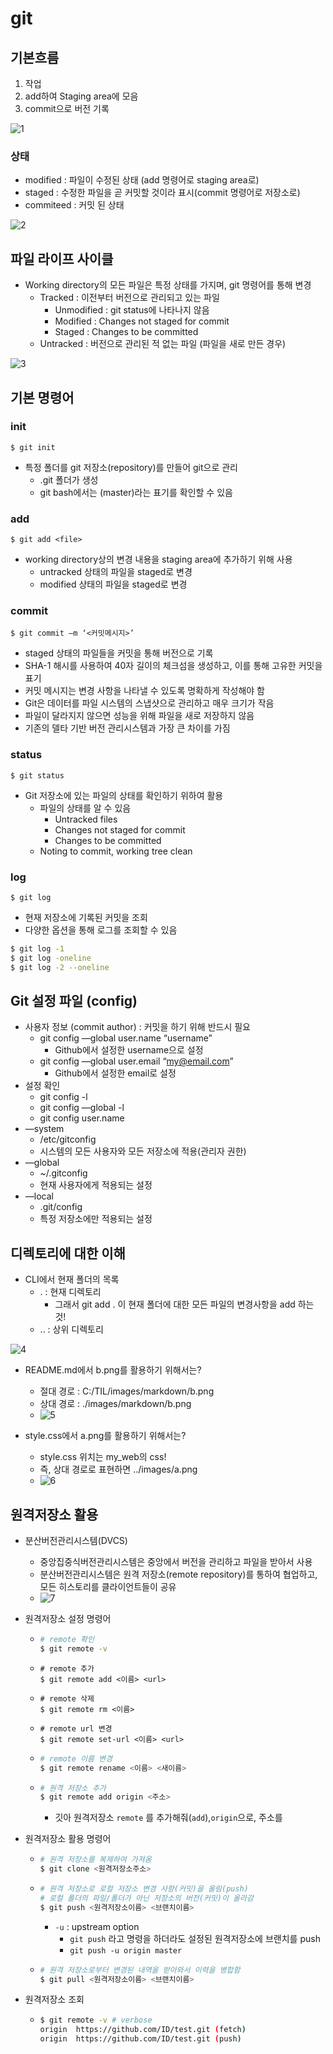 # git 

## 기본흐름

1. 작업
2. add하여 Staging area에 모음
3. commit으로 버전 기록

![1](md-images/1.PNG)



### 상태

- modified : 파일이 수정된 상태 (add 명령어로 staging area로)
- staged : 수정한 파일을 곧 커밋할 것이라 표시(commit 명령어로 저장소로)
- commiteed : 커밋 된 상태

![2](md-images/2.PNG)



## 파일 라이프 사이클 

- Working directory의 모든 파일은 특정 상태를 가지며, git 명령어를 통해 변경
  - Tracked : 이전부터 버전으로 관리되고 있는 파일
    - Unmodified : git status에 나타나지 않음
    - Modified : Changes not staged for commit
    - Staged : Changes to be committed
  - Untracked : 버전으로 관리된 적 없는 파일 (파일을 새로 만든 경우)

![3](md-images/3.PNG)



## 기본 명령어

### init

```bas
$ git init
```

- 특정 폴더를 git 저장소(repository)를 만들어 git으로 관리
  - .git 폴더가 생성
  - git bash에서는 (master)라는 표기를 확인할 수 있음



### add

```bas
$ git add <file>
```

- working directory상의 변경 내용을 staging area에 추가하기 위해 사용
  - untracked 상태의 파일을 staged로 변경
  - modified 상태의 파일을 staged로 변경



### commit

```bas
$ git commit –m ‘<커밋메시지>’
```

- staged 상태의 파일들을 커밋을 통해 버전으로 기록
- SHA-1 해시를 사용하여 40자 길이의 체크섬을 생성하고, 이를 통해 고유한 커밋을 표기
- 커밋 메시지는 변경 사항을 나타낼 수 있도록 명확하게 작성해야 함
- Git은 데이터를 파일 시스템의 스냅샷으로 관리하고 매우 크기가 작음
- 파일이 달라지지 않으면 성능을 위해 파일을 새로 저장하지 않음
- 기존의 델타 기반 버전 관리시스템과 가장 큰 차이를 가짐



### status

```bas
$ git status
```

- Git 저장소에 있는 파일의 상태를 확인하기 위하여 활용
  - 파일의 상태를 알 수 있음
    - Untracked files
    - Changes not staged for commit
    - Changes to be committed
  - Noting to commit, working tree clean



### log

```bas
$ git log
```

- 현재 저장소에 기록된 커밋을 조회
- 다양한 옵션을 통해 로그를 조회할 수 있음

```bash
$ git log -1
$ git log -oneline
$ git log -2 --oneline
```



## Git 설정 파일 (config)

- 사용자 정보 (commit author) : 커밋을 하기 위해 반드시 필요
  - git config —global user.name “username”
    - Github에서 설정한 username으로 설정
  - git config —global user.email “my@email.com”
    - Github에서 설정한 email로 설정
- 설정 확인
  - git config -l
  - git config —global -l
  - git config user.name
- —system
  - /etc/gitconfig
  - 시스템의 모든 사용자와 모든 저장소에 적용(관리자 권한)
- —global
  - ~/.gitconfig
  - 현재 사용자에게 적용되는 설정
- —local
  - .git/config
  - 특정 저장소에만 적용되는 설정



## 디렉토리에 대한 이해

- CLI에서 현재 폴더의 목록
  - . : 현재 디렉토리
    - 그래서 git add . 이 현재 폴더에 대한 모든 파일의 변경사항을 add 하는 것!
  - .. : 상위 디렉토리

![4](md-images/4.PNG)

- README.md에서 b.png를 활용하기 위해서는?
  - 절대 경로 : C:/TIL/images/markdown/b.png
  - 상대 경로 : ./images/markdown/b.png
  - ![5](md-images/5.PNG)

- style.css에서 a.png를 활용하기 위해서는?
  - style.css 위치는 my_web의 css!
  - 즉, 상대 경로로 표현하면 ../images/a.png
  - ![6](md-images/6.PNG)

## 원격저장소 활용

- 분산버전관리시스템(DVCS)
  - 중앙집중식버전관리시스템은 중앙에서 버전을 관리하고 파일을 받아서 사용
  - 분산버전관리시스템은 원격 저장소(remote repository)를 통하여 협업하고,
    모든 히스토리를 클라이언트들이 공유
  - ![7](md-images/7.PNG)

- 원격저장소 설정 명령어

  - ```bash
    # remote 확인
    $ git remote -v
    ```

  - ```ba
    # remote 추가
    $ git remote add <이름> <url>
    ```

  - ```ba
    # remote 삭제
    $ git remote rm <이름>
    ```

  - ```ba
    # remote url 변경
    $ git remote set-url <이름> <url>
    ```

  - ```bash
    # remote 이름 변경
    $ git remote rename <이름> <새이름>
    ```

  - ```bash
    # 원격 저장소 추가
    $ git remote add origin <주소>
    ```

    - 깃아 원격저장소 ``remote`` 를 추가해줘(``add``),``origin``으로, 주소를

- 원격저장소 활용 명령어

  - ```bash
    # 원격 저장소를 복제하여 가져옴
    $ git clone <원격저장소주소>
    ```

  - ```bash
    # 원격 저장소로 로컬 저장소 변경 사항(커밋)을 올림(push)
    # 로컬 폴더의 파일/폴더가 아닌 저장소의 버전(커밋)이 올라감
    $ git push <원격저장소이름> <브랜치이름>
    ```

    - ``-u`` : upstream option
      - ```git push``` 라고 명령을 하더라도 설정된 원격저장소에 브랜치를 push
      - ```git push -u origin master```

  - ```bash
    # 원격 저장소로부터 변경된 내역을 받아와서 이력을 병합함
    $ git pull <원격저장소이름> <브랜치이름>
    ```

- 원격저장소 조회

  - ```bash
    $ git remote -v # verbose
    origin  https://github.com/ID/test.git (fetch)
    origin  https://github.com/ID/test.git (push)
    ```